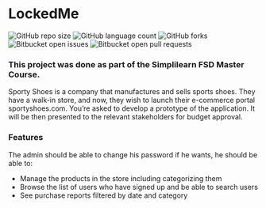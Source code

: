 # LockedMe

![GitHub repo size](https://img.shields.io/github/repo-size/laiszig/sporty_shoes?style=for-the-badge)
![GitHub language count](https://img.shields.io/github/languages/count/laiszig/sporty_shoes?style=for-the-badge)
![GitHub forks](https://img.shields.io/github/forks/laiszig/sporty_shoes?style=for-the-badge)
![Bitbucket open issues](https://img.shields.io/bitbucket/issues/laiszig/sporty_shoes?style=for-the-badge)
![Bitbucket open pull requests](https://img.shields.io/bitbucket/pr-raw/laiszig/sporty_shoes?style=for-the-badge)

### This project was done as part of the Simplilearn FSD Master Course.

Sporty Shoes is a company that manufactures and sells sports shoes. 
They have a walk-in store, and now, they wish to launch their e-commerce portal sportyshoes.com.
You’re asked to develop a prototype of the application. 
It will be then presented to the relevant stakeholders for budget approval.

### Features 
The admin should be able to change his password if he wants, he should be able to:
  * Manage the products in the store including categorizing them
  * Browse the list of users who have signed up and be able to search users
  * See purchase reports filtered by date and category



